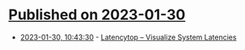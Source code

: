 # [Published on 2023-01-30](index.md)

* [2023-01-30, 10:43:30](https://news.ycombinator.com/item?id=34578085) - [Latencytop – Visualize System Latencies](https://www.latencytop.org/)
